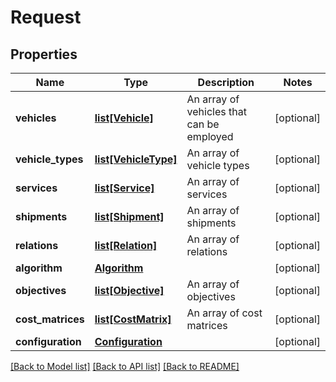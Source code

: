 # Request

## Properties
Name | Type | Description | Notes
------------ | ------------- | ------------- | -------------
**vehicles** | [**list[Vehicle]**](Vehicle.md) | An array of vehicles that can be employed | [optional] 
**vehicle_types** | [**list[VehicleType]**](VehicleType.md) | An array of vehicle types | [optional] 
**services** | [**list[Service]**](Service.md) | An array of services | [optional] 
**shipments** | [**list[Shipment]**](Shipment.md) | An array of shipments | [optional] 
**relations** | [**list[Relation]**](Relation.md) | An array of relations | [optional] 
**algorithm** | [**Algorithm**](Algorithm.md) |  | [optional] 
**objectives** | [**list[Objective]**](Objective.md) | An array of objectives | [optional] 
**cost_matrices** | [**list[CostMatrix]**](CostMatrix.md) | An array of cost matrices | [optional] 
**configuration** | [**Configuration**](Configuration.md) |  | [optional] 

[[Back to Model list]](../README.md#documentation-for-models) [[Back to API list]](../README.md#documentation-for-api-endpoints) [[Back to README]](../README.md)


